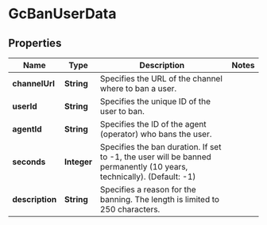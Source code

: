 

# GcBanUserData


## Properties

Name | Type | Description | Notes
------------ | ------------- | ------------- | -------------
**channelUrl** | **String** | Specifies the URL of the channel where to ban a user. | 
**userId** | **String** | Specifies the unique ID of the user to ban. | 
**agentId** | **String** | Specifies the ID of the agent (operator) who bans the user. | 
**seconds** | **Integer** | Specifies the ban duration. If set to -1, the user will be banned permanently (10 years, technically). (Default: -1) | 
**description** | **String** | Specifies a reason for the banning. The length is limited to 250 characters. | 



